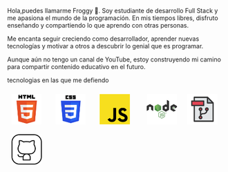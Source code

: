 Hola,puedes llamarme Froggy 🐸. Soy estudiante de desarrollo Full Stack y me apasiona el mundo de la programación. En mis tiempos libres, disfruto enseñando y compartiendo lo que aprendo con otras personas.

Me encanta seguir creciendo como desarrollador, aprender nuevas tecnologías y motivar a otros a descubrir lo genial que es programar.

Aunque aún no tengo un canal de YouTube, estoy construyendo mi camino para compartir contenido educativo en el futuro.

tecnologias en las que me defiendo

<img width="70px" height="70px" style="margin: 10px" src="./assets/html.svg">  
<img width="70px" height="70px" style="margin: 10px" src="./assets/css.svg">  
<img width="70px" height="70px" style="margin: 10px" src="./assets/javascript.svg">    
<img width="70px" height="70px" style="margin: 10px" src="./assets/node.svg">
<img width="70px" height="70px" style="margin: 10px" src="./assets/git.png">
<img width="70px" height="70px" style="margin: 10px" src="./assets/Github.png">


